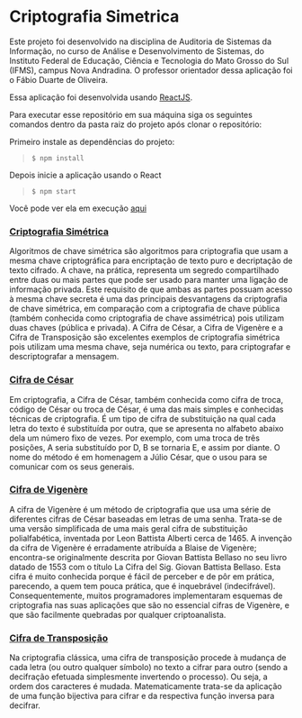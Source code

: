 # Criptografia Simetrica

Este projeto foi desenvolvido na disciplina de Auditoria de Sistemas da Informação, no curso de Análise e Desenvolvimento de Sistemas, do Instituto Federal de Educação, Ciência e Tecnologia do Mato Grosso do Sul (IFMS), campus Nova Andradina. O professor orientador dessa aplicação foi o Fábio Duarte de Oliveira.

Essa aplicação foi desenvolvida usando [ReactJS](https://reactjs.org/).

Para executar esse repositório em sua máquina siga os seguintes comandos dentro da pasta raiz do projeto após clonar o repositório:

Primeiro instale as dependências do projeto:
> `$ npm install` 

Depois inicie a aplicação usando o React
> `$ npm start`

Você pode ver ela em execução [aqui](https://criptografia-simetrica.herokuapp.com/)

### [Criptografia Simétrica](https://pt.wikipedia.org/wiki/Algoritmo_de_chave_sim%C3%A9trica)

Algoritmos de chave simétrica são algoritmos para criptografia que usam a mesma chave criptográfica para encriptação de texto puro e decriptação de texto cifrado. A chave, na prática, representa um segredo compartilhado entre duas ou mais partes que pode ser usado para manter uma ligação de informação privada. Este requisito de que ambas as partes possuam acesso à mesma chave secreta é uma das principais desvantagens da criptografia de chave simétrica, em comparação com a criptografia de chave pública (também conhecida como criptografia de chave assimétrica) pois utilizam duas chaves (pública e privada). A Cifra de César, a Cifra de Vigenère e a Cifra de Transposição são excelentes exemplos de criptografia simétrica pois utilizam uma mesma chave, seja numérica ou texto, para criptografar e descriptografar a mensagem.

### [Cifra de César](https://pt.wikipedia.org/wiki/Cifra_de_C%C3%A9sar)

Em criptografia, a Cifra de César, também conhecida como cifra de troca, código de César ou troca de César, é uma das mais simples e conhecidas técnicas de criptografia. É um tipo de cifra de substituição na qual cada letra do texto é substituída por outra, que se apresenta no alfabeto abaixo dela um número fixo de vezes. Por exemplo, com uma troca de três posições, A seria substituído por D, B se tornaria E, e assim por diante. O nome do método é em homenagem a Júlio César, que o usou para se comunicar com os seus generais.

### [Cifra de Vigenère](https://pt.wikipedia.org/wiki/Cifra_de_Vigen%C3%A8re)

A cifra de Vigenère é um método de criptografia que usa uma série de diferentes cifras de César baseadas em letras de uma senha. Trata-se de uma versão simplificada de uma mais geral cifra de substituição polialfabética, inventada por Leon Battista Alberti cerca de 1465. A invenção da cifra de Vigenère é erradamente atribuída a Blaise de Vigenère; encontra-se originalmente descrita por Giovan Battista Bellaso no seu livro datado de 1553 com o título La Cifra del Sig. Giovan Battista Bellaso. Esta cifra é muito conhecida porque é fácil de perceber e de pôr em prática, parecendo, a quem tem pouca prática, que é inquebrável (indecifrável). Consequentemente, muitos programadores implementaram esquemas de criptografia nas suas aplicações que são no essencial cifras de Vigenère, e que são facilmente quebradas por qualquer criptoanalista.

### [Cifra de Transposição](https://pt.wikipedia.org/wiki/Cifra_de_transposi%C3%A7%C3%A3o)

Na criptografia clássica, uma cifra de transposição procede à mudança de cada letra (ou outro qualquer símbolo) no texto a cifrar para outro (sendo a decifração efetuada simplesmente invertendo o processo). Ou seja, a ordem dos caracteres é mudada. Matematicamente trata-se da aplicação de uma função bijectiva para cifrar e da respectiva função inversa para decifrar.